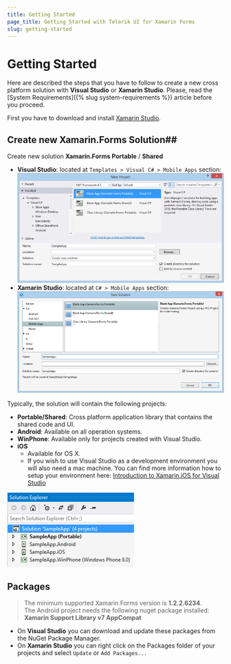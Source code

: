 ```yaml
---
title: Getting Started
page_title: Getting Started with Telerik UI for Xamarin Forms
slug: getting-started
---
```

# Getting Started #

Here are described the steps that you have to follow to create a new cross platform solution with **Visual Studio** or **Xamarin Studio**. Please, read the [System Requirements]({% slug system-requirements %}) article before you proceed.

First you have to download and install [Xamarin Studio](http://xamarin.com/download).

## Create new Xamarin.Forms Solution##
Create new solution **Xamarin.Forms Portable** / **Shared**

* **Visual Studio**: located at `Templates > Visual C# > Mobile Apps` section:  
![Create new Xamarin.Forms solution](/images/installation-and-deployment/visual-studio-new-solution.png "Image")
* **Xamarin Studio**: located at `C# > Mobile Apps` section:  
![Create new Xamarin.Forms solution](/images/installation-and-deployment/xamarin-studio-new-solution.png "Image")  

Typically, the solution will contain the following projects:

* **Portable/Shared**: Cross platform application library that contains the shared code and UI.
* **Android**: Available on all operation systems.
* **WinPhone**: Available only for projects created with Visual Studio.
* **iOS**
	* Available for OS X.
	* If you wish to use Visual Studio as a development environment you will also need a mac machine. You can find more information how to setup your environment here: [Introduction to Xamarin.iOS for Visual Studio](http://developer.xamarin.com/guides/ios/getting_started/installation/windows/introduction_to_xamarin_ios_for_visual_studio/)
	 
![Solution projects](/images/installation-and-deployment/visual-studio-solution-projects.png "Image")

## Packages ##
>The minimum supported Xamarin.Forms version is **1.2.2.6234**.  
>The Android project needs the following nuget package installed: **Xamarin Support Library v7 AppCompat**
  
* On **Visual Studio** you can download and update these packages from the NuGet Package Manager.  
* On **Xamarin Studio** you can right click on the Packages folder of your projects and select `Update` or `Add Packages...`
